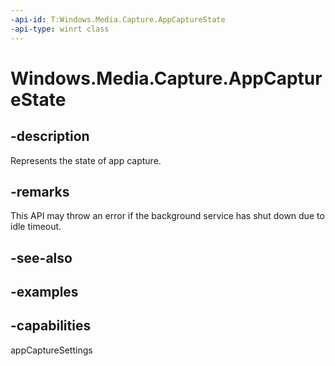 ```yaml
---
-api-id: T:Windows.Media.Capture.AppCaptureState
-api-type: winrt class
---
```


<!-- Class syntax.
public class AppCaptureState 
-->

# Windows.Media.Capture.AppCaptureState

## -description
Represents the state of app capture.

## -remarks
This API may throw an error if the background service has shut down due to idle timeout.

## -see-also

## -examples



## -capabilities
appCaptureSettings
